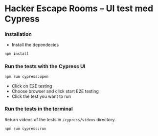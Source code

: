 # Hacker Escape Rooms – UI test med Cypress

### Installation
- Install the dependecies
```bash
npm install
```

### Run the tests with the Cypress UI
```bash
npm run cypress:open
```

- Click on E2E testing
- Choose browser and click start E2E testing
- Click the test you want to run

### Run the tests in the terminal
Return videos of the tests in `/cypress/videos` directory.
```bash
npm run cypress:run
```
